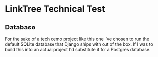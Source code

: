 # LinkTree Technical Test

## Database
For the sake of a tech demo project like this one I've chosen to run the default
SQLite database that Django ships with out of the box. If I was to build this into an
actual project I'd substitute it for a Postgres database.
